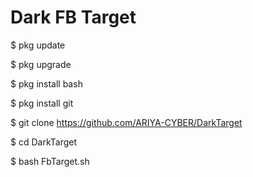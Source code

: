 # Dark FB Target

$ pkg update

$ pkg upgrade

$ pkg install bash

$ pkg install git

$ git clone https://github.com/ARIYA-CYBER/DarkTarget

$ cd DarkTarget

$ bash FbTarget.sh
